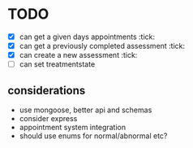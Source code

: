 # TODO

- [x] can get a given days appointments :tick:
- [x] can get a previously completed assessment :tick:
- [x] can create a new assessment :tick:
- [ ] can set treatmentstate

## considerations

- use mongoose, better api and schemas
- consider express
- appointment system integration
- should use enums for normal/abnormal etc?